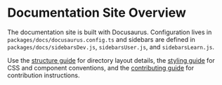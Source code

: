 # Documentation Site Overview

The documentation site is built with Docusaurus. Configuration lives in `packages/docs/docusaurus.config.ts` and sidebars are defined in `packages/docs/sidebarsDev.js`, `sidebarsUser.js`, and `sidebarsLearn.js`.

Use the [structure guide](structure.md) for directory layout details, the [styling guide](styling.md) for CSS and component conventions, and the [contributing guide](contributing.md) for contribution instructions.
